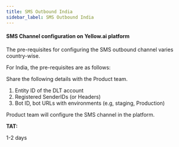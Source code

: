 ```yaml
---
title: SMS Outbound India
sidebar_label: SMS Outbound India
---
```


#### SMS Channel configuration on Yellow.ai platform

The pre-requisites for configuring the SMS outbound channel varies country-wise.

For India, the pre-requisites are as follows:

Share the following details with the Product team.

1. Entity ID of the DLT account
2. Registered SenderIDs (or Headers)
3. Bot ID, bot URLs with environments (e.g, staging, Production)

Product team will configure the SMS channel in the platform.

**TAT:**

1-2 days
